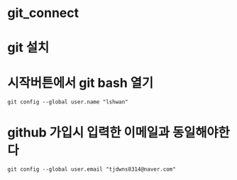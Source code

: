# git_connect

# git 설치 

# 시작버튼에서 git bash 열기

```
git config --global user.name "lshwan"
```
# github 가입시 입력한 이메일과 동일해야한다
```
git config --global user.email "tjdwns8314@naver.com"

```
